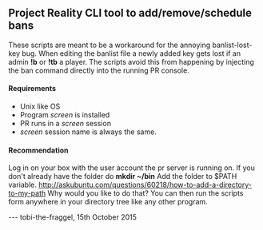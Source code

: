 ## Project Reality CLI tool to add/remove/schedule bans 

These scripts are meant to be a workaround for the
annoying banlist-lost-key bug. When editing the banlist
file a newly added key gets lost if an admin **!b** or
**!tb** a player. The scripts avoid this from happening
by injecting the ban command directly into the running
PR console.

#### Requirements
- Unix like OS 
- Program *screen* is installed
- PR runs in a *screen* session
- *screen* session name is always the same.

#### Recommendation
Log in on your box with the user account the pr server
is running on.
If you don't already have the folder do **mkdir ~/bin**
Add the folder to $PATH variable.
http://askubuntu.com/questions/60218/how-to-add-a-directory-to-my-path
Why would you like to do that?
You can then run the scripts form anywhere in your directory tree
like any other program.


--- tobi-the-fraggel, 15th October 2015
